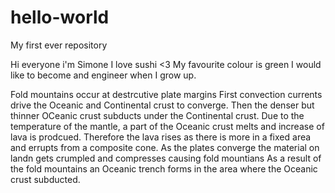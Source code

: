  # hello-world
My first ever repository

Hi everyone i'm Simone 
I love sushi <3
My favourite colour is green
I would like to become and engineer when I grow up.


Fold mountains occur at destrcutive plate margins
First convection currents drive the Oceanic and Continental crust to converge.
Then the denser but thinner OCeanic crust subducts under the Continental crust.
Due to the temperature of the mantle, a part of the Oceanic crust melts and increase of lava is prodcued.
Therefore the lava rises as there is more in a fixed area and errupts from a composite cone.
As the plates converge the material on landn gets crumpled and compresses causing fold mountians 
As a result of the fold mountains an Oceanic trench forms in the area where the Oceanic crust subducted.
